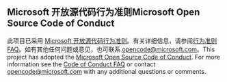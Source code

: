 ## <a name="microsoft-open-source-code-of-conduct"></a><span data-ttu-id="8634e-101">Microsoft 开放源代码行为准则</span><span class="sxs-lookup"><span data-stu-id="8634e-101">Microsoft Open Source Code of Conduct</span></span>
<span data-ttu-id="8634e-p101">此项目已采用 [Microsoft 开放源代码行为准则](https://opensource.microsoft.com/codeofconduct/)。有关详细信息，请参阅[行为准则 FAQ](https://opensource.microsoft.com/codeofconduct/faq/)。如有其他任何问题或意见，也可联系 [opencode@microsoft.com](mailto:opencode@microsoft.com)。</span><span class="sxs-lookup"><span data-stu-id="8634e-p101">This project has adopted the [Microsoft Open Source Code of Conduct](https://opensource.microsoft.com/codeofconduct/). For more information see the [Code of Conduct FAQ](https://opensource.microsoft.com/codeofconduct/faq/) or contact [opencode@microsoft.com](mailto:opencode@microsoft.com) with any additional questions or comments.</span></span>